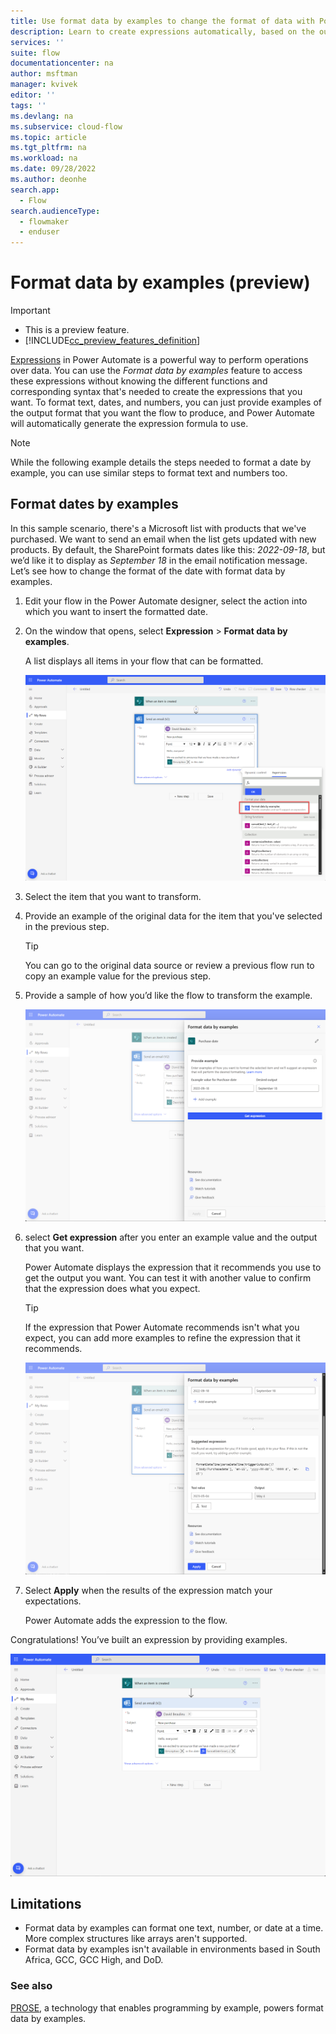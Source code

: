 ```yaml
---
title: Use format data by examples to change the format of data with Power Automate | Microsoft Docs
description: Learn to create expressions automatically, based on the output you want.
services: ''
suite: flow
documentationcenter: na
author: msftman
manager: kvivek
editor: ''
tags: ''
ms.devlang: na
ms.subservice: cloud-flow
ms.topic: article
ms.tgt_pltfrm: na
ms.workload: na
ms.date: 09/28/2022
ms.author: deonhe
search.app: 
  - Flow
search.audienceType: 
  - flowmaker
  - enduser
---
```


# Format data by examples (preview)

> [!IMPORTANT]
>
> - This is a preview feature.
> - [!INCLUDE[cc_preview_features_definition](includes/cc-preview-features-definition.md)]

[Expressions](./use-expressions-in-conditions.md) in Power Automate is a powerful way to perform operations over data. You can use the *Format data by examples* feature to access these expressions without knowing the different functions and corresponding syntax that's needed to create the expressions that you want. To format text, dates, and numbers, you can just provide examples of the output format that you want the flow to produce, and Power Automate will automatically generate the expression formula to use.

>[!NOTE]
>While the following example details the steps needed to format a date by example, you can use similar steps to format text and numbers too.

## Format dates by examples

In this sample scenario, there's a Microsoft list with products that we've purchased. We want to send an email when the list gets updated with new products. By default, the SharePoint formats dates like this: *2022-09-18*, but we’d like it to display as *September 18* in the email notification message. Let’s see how to change the format of the date with format data by examples.

1. Edit your flow in the Power Automate designer, select the action into which you want to insert the formatted date.
1. On the window that opens, select **Expression** > **Format data by examples**.

   A list displays all items in your flow that can be formatted.

   ![Screenshot showing the option to open ‘Format data by examples in the ‘Expression’ menu ](media/reshape-data-expressions/e7767dc95d681398071ba6336341f4f5.png)

    <!-- [format-data-by-examples-step-1.png](https://microsoft.sharepoint.com/:i:/t/PARIS/EUnsMzVFjYtKoikuw31uPscBVIWpRh7JACaRJCrnws_84Q?e=gJ2tpv)
    (Alt: Screenshot showing the option to open ‘Format data by examples in the ‘Expression’ menu)   -->

1. Select the item that you want to transform.
1. Provide an example of the original data for the item that you've selected in the previous step.

   >[!TIP]
   >You can go to the original data source or review a previous flow run to copy an example value for the previous step.

1. Provide a sample of how you’d like the flow to transform the example.  

    ![A screenshot that displays the format data by examples screen](media/reshape-data-expressions/f7adfaa8c03c46713815098953211109.png)

    <!-- [format-data-by-examples-enter-examples.png](https://microsoft.sharepoint.com/:i:/t/PARIS/ETpGBVP2HAtBvWjLng6sCkwBP63PB56pZ7u53UzvwMmAXg?e=vIApGi)
    (Alt: Screenshot showing where to enter an example value and its desired
    transformation) -->

1. select **Get expression** after you enter an example value and the output that you want.

   Power Automate displays the expression that it recommends you use to get the output you want. You can test it with another value to confirm that the expression does what you expect.

   >[!TIP]
   >If the expression that Power Automate recommends isn't what you expect, you can add more examples to refine the expression that it recommends.

   ![Screenshot showing the suggested expression and how to test it](media/reshape-data-expressions/97990ca3d4af2a6b74b551c8ee13bbab.png)

    <!-- [format-data-by-examples-flow-test.png](https://microsoft.sharepoint.com/:i:/t/PARIS/EeoYXJ2ERmdBisSR0YnSIq8BkuMiLgdfrDzDTnpXKJEvyA?e=4FoTyk) (Alt: Screenshot showing the suggested expression and how to test it) -->

1. Select **Apply** when the results of the expression match your expectations.

   Power Automate adds the expression to the flow.

Congratulations! You’ve built an expression by providing examples.  

![Screenshot showing the suggested expression applied to an action in the cloud flo](media/reshape-data-expressions/bbbed0faf5cbbb4a401c9021d52e26fc.png)

<!-- [format-data-by-examples-expression-in-flow.png](https://microsoft.sharepoint.com/:i:/t/PARIS/EQXwKsxhs8JDl4c4zx3qDvYBCIXj9-1ZouSiEYox7RVQ7A?e=1Qy8OE) (Alt: Screenshot showing the suggested expression applied to an action in the cloud flow) -->

## Limitations

- Format data by examples can format one text, number, or date at a time. More complex structures like arrays aren't supported.
- Format data by examples isn't available in environments based in South Africa, GCC, GCC High, and DoD.

### See also

[PROSE](https://www.microsoft.com/research/project/prose-framework/), a technology that enables programming by example, powers format data by examples.
